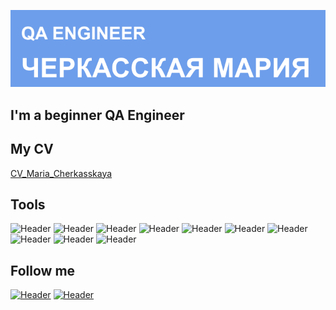 ![Header](https://github.com/maricherkasskaya/maricherkasskaya/blob/main/assets/Header.png)

## I'm a beginner QA Engineer

## My CV
[CV_Maria_Cherkasskaya](https://drive.google.com/file/d/1lEwj6Tm7o7b-sr248kznUQ5bX3AtxOOR/view?usp=sharing)

## Tools
![Header](https://img.shields.io/badge/Jira-090909?style=for-the-badge&logo=jira&logoColor=136be1)
![Header](https://img.shields.io/badge/Postman-090909?style=for-the-badge&logo=postman&logoColor=f76935)
![Header](https://img.shields.io/badge/Github-090909?style=for-the-badge&logo=github&logoColor=8cc4d7)
![Header](https://img.shields.io/badge/Figma-090909?style=for-the-badge&logo=figma&logoColor=7d5fa6)
![Header](https://img.shields.io/badge/MySQL-090909?style=for-the-badge&logo=mysql&logoColor=00618a)
![Header](https://img.shields.io/badge/DevTools-090909?style=for-the-badge&logo=googlechrome&logoColor=2674f2)
![Header](https://img.shields.io/badge/AndroidStudio-090909?style=for-the-badge&logo=androidstudio&logoColor=3ad07d)
![Header](https://img.shields.io/badge/TestRail-090909?style=for-the-badge&logo=&logoColor=71b556)
![Header](https://img.shields.io/badge/Insomnia-090909?style=for-the-badge&logo=Insomnia&logoColor=blueviolet)
![Header](https://img.shields.io/badge/CharlesProxy-090909?style=for-the-badge&logo=CharlesProxy&logoColor=8cc4d7)

## Follow me
[![Header](https://img.shields.io/badge/Telegram-090909?style=for-the-badge&logo=telegram&logoColor=136be1)](https://t.me/maricherkasskaya)
[![Header](https://img.shields.io/badge/Habr-090909?style=for-the-badge&logo=habr&logoColor)](https://career.habr.com/maria_cherkasskaya)